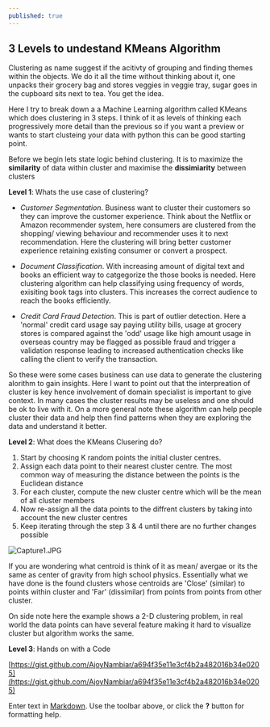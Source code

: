 ```yaml
---
published: true
---
```

## 3 Levels to undestand KMeans Algorithm

Clustering as name suggest if the acitivty of grouping and finding themes within the objects. We do it all the time without thinking about it, one unpacks their grocery bag and stores veggies in veggie tray, sugar goes in the cupboard sits next to tea. You get the idea.


Here I try to break down a a Machine Learning algorithm called KMeans which does clustering in 3 steps. I think of it as levels of thinking each progressively more detail than the previous so if you want a preview or wants to start clusteing your data with python this can be good starting point.

Before we begin lets state logic behind clustering. It is to maximize the **similarity** of data within cluster and maximise the **dissimiarity** between clusters

**Level 1**: Whats the use case of clustering?

- _Customer Segmentation_. Business want to cluster their customers so they can improve the customer experience. Think about the Netflix or Amazon recommender system, here consumers are clustered from the shopping/ viewing behaviour and recommender uses it to next recommendation. Here the clustering will bring better customer experience retaining existing consumer or convert a prospect.

- _Document Classification_. With increasing amount of digital text and books an efficient way to catgegorize the those books is needed. Here clustering algorithm can help classifying using frequency of words, exisiting book tags into clusters. This increases the correct audience to reach the books efficiently.

- _Credit Card Fraud Detection_. This is part of outlier detection. Here a 'normal' credit card usage say paying utility bills, usage at grocery stores is compared against the 'odd' usage like high amount usage in overseas country may be flagged as possible fraud and trigger a validation response leading to increased authentication checks like calling the client to verify the transaction.

So these were some cases business can use data to generate the clustering alorithm to gain insights. Here I want to point out that the interpreation of cluster is key hence involvement of domain specialist is important to give context. In many cases the cluster results may be useless and one should be ok to live with it. 
On a more general note these algorithm can help people cluster their data and help then find patterns when they are exploring the data and understand it better.

**Level 2**: What does the  KMeans Clusering do?

1. Start by choosing K random points the initial cluster centres.
2. Assign each data point to their nearest cluster centre. The most common way of measuring the distance between the points is the Euclidean distance
3. For each cluster, compute the new cluster centre which will be the mean of all cluster members
4. Now re-assign all the data points to the diffrent clusters by taking into account the new cluster centres
5. Keep iterating through the step 3 & 4 until there are no further changes possible

![Capture1.JPG]({{site.baseurl}}/_posts/Capture1.JPG)

If you are wondering what centroid is think of it as mean/ avergae or its the same as center of gravity from high school physics. Essentially what we have done is the found clusters whose centroids are 'Close' (similar) to points within cluster and 'Far' (dissimilar) from points from points from other cluster.

On side note here the example shows a 2-D clustering problem, in real world the data points can have several feature making it hard to visualize cluster but algorithm works the same.

**Level 3**: Hands on with a Code


<script src="https://gist.github.com/AjoyNambiar/a694f35e11e3cf4b2a482016b34e0205.js"></script>


[https://gist.github.com/AjoyNambiar/a694f35e11e3cf4b2a482016b34e0205](https://gist.github.com/AjoyNambiar/a694f35e11e3cf4b2a482016b34e0205)


Enter text in [Markdown](http://daringfireball.net/projects/markdown/). Use the toolbar above, or click the **?** button for formatting help.
